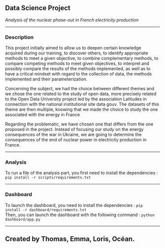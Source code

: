 
## Data Science Project

<em>Analysis of the nuclear phase-out in French electricity production</em>

*** 

### Description

This project initially aimed to allow us to deepen certain knowledge acquired during our training, to discover others, to identify appropriate methods to meet a given objective, to combine complementary methods, to compare competing methods to meet given objectives, to interpret and possibly compare the results of the methods implemented, as well as to have a critical mindset with regard to the collection of data, the methods implemented and their parameterization.

Concerning the subject, we had the choice between different themes and we chose the one related to the study of open data, more precisely related to the Open Data University project led by the association Latitudes in connection with the national institutional site data gouv. The datasets of this theme are then multiple, knowing that we made the choice to study the one associated with the energy in France 

Regarding the problematic, we have chosen one that differs from the one proposed in the project. Instead of focusing our study on the energy consequences of the war in Ukraine, we are going to determine the consequences of the end of nuclear power in electricity production in France.

***

### Analysis

To run a file of the analysis part, you first need to install the dependencies :
`pip install -r scripts/requirements.txt`

***

### Dashboard

To launch the dashboard, you need to install the dependencies :
`pip install -r dashboard/requirements.txt`  
Then, you can launch the dashboard with the following command :
`python dashboard/app.py`

***

## Created by Thomas, Emma, Loris, Océan.